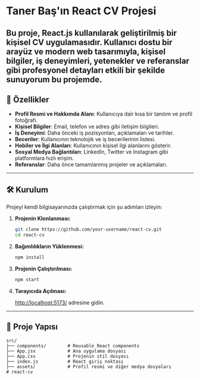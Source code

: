 # Taner Baş'ın React CV Projesi

Bu proje, **React.js** kullanılarak geliştirilmiş bir kişisel CV uygulamasıdır. Kullanıcı dostu bir arayüz ve modern web tasarımıyla, kişisel bilgiler, iş deneyimleri, yetenekler ve referanslar gibi profesyonel detayları etkili bir şekilde sunuyorum bu projemde.
---

## 🚀 Özellikler

* **Profil Resmi ve Hakkımda Alanı**: Kullanıcıya dair kısa bir tanıtım ve profil fotoğrafı.
* **Kişisel Bilgiler**: Email, telefon ve adres gibi iletişim bilgileri.
* **İş Deneyimi**: Daha önceki iş pozisyonları, açıklamaları ve tarihler.
* **Beceriler**: Kullanıcının teknolojik ve iş becerilerinin listesi.
* **Hobiler ve İlgi Alanları**: Kullanıcının kişisel ilgi alanlarını gösterir.
* **Sosyal Medya Bağlantıları**: LinkedIn, Twitter ve Instagram gibi platformlara hızlı erişim.
* **Referanslar**: Daha önce tamamlanmış projeler ve açıklamaları.

---

## 🛠️ Kurulum

Projeyi kendi bilgisayarınızda çalıştırmak için şu adımları izleyin:

1. **Projenin Klonlanması:**

    ```bash
    git clone https://github.com/your-username/react-cv.git
    cd react-cv
    ```

2. **Bağımlılıkların Yüklenmesi:**

    ```bash
    npm install
    ```

3. **Projenin Çalıştırılması:**

    ```bash
    npm start
    ```

4. **Tarayıcıda Açılması:**

    [http://localhost:5173/](http://localhost:5173/) adresine gidin.

---

## 📂 Proje Yapısı

```plaintext
src/
├── components/        # Reusable React components
├── App.jsx            # Ana uygulama dosyası
├── App.css            # Projenin stil dosyası
├── index.js           # React giriş noktası
├── assets/            # Profil resmi ve diğer medya dosyaları
# react-cv

